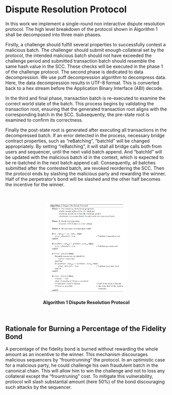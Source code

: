 # Dispute Resolution Protocol
In this work we implement a single-round non interactive dispute resolution protocol.
The high level breakdown of the protocol shown in Algorithm 1 shall be decomposed
into three main phases.

Firstly, a challenge should fulfill several properties to successfully contest a malicious
batch. The challenger should submit enough collateral set by the protocol, the
intended malicious batch should not have exceeded the challenge period and submitted
transaction batch should resemble the same hash value in the SCC. These checks will
be executed in the phase 1 of the challenge protocol.
The second phase is dedicated to data decompression. We use puff decompression
algorithm to decompress data. Here, the data decompression results in UTF-8
format. This is converted back to a hex stream before the Application Binary Interface
(ABI) decode.

In the third and final phase, transaction batch is re-executed to examine the correct
world state of the batch. This process begins by validating the transaction root,
ensuring that the generated transaction root aligns with the corresponding batch in
the SCC. Subsequently, the pre-state root is examined to confirm its correctness.

Finally the post-state root is generated after executing all transactions in the
decompressed batch. If an error detected in the process, necessary bridge contract
properties, such as “reBatching”, “batchId” will be changed appropriately. By setting
“reBatching”, it will stall all bridge calls both from users and sequencer, until the next
valid batch append. And “batchId” will be updated with the malicious batch id in
the context, which is expected to be re-batched in the next batch append call.
Consequently, all batches submitted after the contested batch, are revoked 
reordering the SCC. Then the protocol ends by slashing the malicious party and
rewarding the winner. Half of the perpetrator’s bond will be slashed and the other
half becomes the incentive for the winner.

&nbsp;
&nbsp;

<div align="center">
    <img src="protocol.PNG" alt="Image Alt Text" width="50%" height="50%" />
    <p><strong>Algorithm 1 Dispute Resolution Protocol</strong></p>
</div>

&nbsp;
&nbsp;

## Rationale for Burning a Percentage of the Fidelity Bond
A percentage of the fidelity bond is burned without rewarding the whole amount
as an incentive to the winner. This mechanism discourages malicious sequencers by
“frountrunning” the protocol. In an optimistic case for a malicious party, he could
challenge his own fraudulent batch in the canonical chain.
This will allow him to win the challenge and not to loss any collateral except the
“frountruning” cost. To mitigate this vulnerability, protocol will slash substantial
amount (here 50%) of the bond discouraging such attacks by the sequencer.
